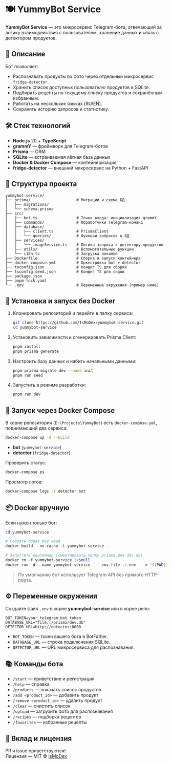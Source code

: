 # 🍽️ YummyBot Service

**YummyBot Service** — это микросервис Telegram-бота, отвечающий за логику взаимодействия с пользователем, хранение данных и связь с детектором продуктов.

## 📖 Описание

Бот позволяет:
- Распознавать продукты по фото через отдельный микросервис `fridge-detector`.
- Хранить список доступных пользователю продуктов в SQLite.
- Подбирать рецепты по текущему списку продуктов и сохранённым избранным.
- Работать на нескольких языках (RU/EN).
- Сохранять историю запросов и статистику.

## 🛠️ Стек технологий

- **Node.js** 20 + **TypeScript**
- **grammY** — фреймворк для Telegram-ботов
- **Prisma** — ORM
- **SQLite** — встраиваемая лёгкая база данных
- **Docker & Docker Compose** — контейнеризация
- **fridge-detector** — внешний микросервис на Python + FastAPI

## 📁 Структура проекта

```
yummybot-service/
├── prisma/                    # Миграции и схема БД
│   ├── migrations/
│   └── schema.prisma
├── src/
│   ├── bot.ts                 # Точка входа: инициализация grammY
│   ├── commands/              # Обработчики Telegram-команд
│   ├── database/
│   │   ├── client.ts          # PrismaClient
│   │   └── queries/           # Функции запросов к БД
│   ├── services/
│   │   └── imageService.ts    # Логика запроса к детектору продуктов
│   ├── utils/                 # Вспомогательные функции
│   └── i18n.ts                # Загрузка локалей
├── Dockerfile                 # Сборка и запуск контейнера
├── docker-compose.yml         # Оркестровка bot + detector
├── tsconfig.json              # Конфиг TS для сборки
├── tsconfig.seed.json         # Конфиг TS для сидов
├── package.json
├── pnpm-lock.yaml
└── .env                       # Переменные окружения (пример ниже)
```

## 🔧 Установка и запуск без Docker

1. Клонировать репозиторий и перейти в папку сервиса:
   ```bash
   git clone https://github.com/IsMoDex/yummybot-service.git
   cd yummybot-service
   ```
2. Установить зависимости и сгенерировать Prisma Client:
   ```bash
   pnpm install
   pnpm prisma generate
   ```
3. Настроить базу данных и набить начальными данными:
   ```bash
   pnpm prisma migrate dev --name init
   pnpm run seed
   ```
4. Запустить в режиме разработки:
   ```bash
   pnpm run dev
   ```

## 🐳 Запуск через Docker Compose

В корне репозитория (`E:\Projects\YummyBot`) есть `docker-compose.yml`, поднимающий два сервиса:

```bash
docker-compose up -d --build
```

- **bot** (`yummybot-service`)
- **detector** (`fridge-detector`)

Проверить статус:
```bash
docker-compose ps
```

Просмотр логов:
```bash
docker-compose logs -f detector bot
```

## 📦 Docker вручную

Если нужен только бот:
```powershell
cd yummybot-service

# Собрать образ без кеша
docker build --no-cache -t yummybot-service .

# Запустить контейнер (смонтировать папку prisma для dev.db)
docker rm -f yummybot-service 2>$null
docker run -d --name yummybot-service   --env-file ./.env   -v "${PWD}/prisma:/app/prisma"   yummybot-service
```

> По умолчанию бот использует Telegram API без прямого HTTP-порта.

## ⚙️ Переменные окружения

Создайте файл `.env` в корне **yummybot-service** или в корне репо:

```dotenv
BOT_TOKEN=your_telegram_bot_token
DATABASE_URL="file:./prisma/dev.db"
DETECTOR_URL=http://detector:8000
```

- `BOT_TOKEN` — токен вашего бота в BotFather.
- `DATABASE_URL` — строка подключения SQLite.
- `DETECTOR_URL` — URL микросервиса для распознавания.

## 📚 Команды бота

- `/start` — приветствие и регистрация
- `/help` — справка
- `/products` — показать список продуктов
- `/add <product_id>` — добавить продукт
- `/remove <product_id>` — удалить продукт
- `/clear` — очистить список
- `/upload` — загрузить фото для распознавания
- `/recipes` — подборка рецептов
- `/favorites` — избранные рецепты

## 🤝 Вклад и лицензия

PR и issue приветствуются!  
Лицензия — MIT © [IsMoDex](https://github.com/IsMoDex)
